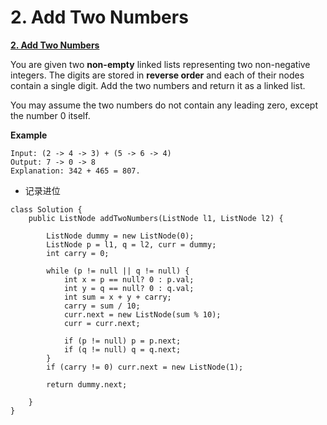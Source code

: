 # 2. Add Two Numbers

[**2. Add Two Numbers**](https://leetcode.com/problems/add-two-numbers/description/)

You are given two **non-empty** linked lists representing two non-negative integers. The digits are stored in **reverse order** and each of their nodes contain a single digit. Add the two numbers and return it as a linked list.

You may assume the two numbers do not contain any leading zero, except the number 0 itself.

**Example**

```text
Input: (2 -> 4 -> 3) + (5 -> 6 -> 4)
Output: 7 -> 0 -> 8
Explanation: 342 + 465 = 807.
```

* 记录进位

```text
class Solution {
    public ListNode addTwoNumbers(ListNode l1, ListNode l2) {

        ListNode dummy = new ListNode(0);
        ListNode p = l1, q = l2, curr = dummy;
        int carry = 0;

        while (p != null || q != null) {
            int x = p == null? 0 : p.val;
            int y = q == null? 0 : q.val;
            int sum = x + y + carry;
            carry = sum / 10;
            curr.next = new ListNode(sum % 10);
            curr = curr.next;

            if (p != null) p = p.next;
            if (q != null) q = q.next;
        }
        if (carry != 0) curr.next = new ListNode(1); 

        return dummy.next;

    }
}
```


